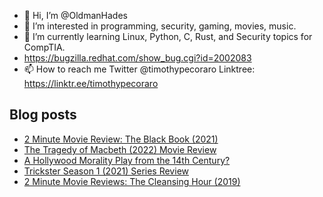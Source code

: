 - 👋 Hi, I’m @OldmanHades
- 👀 I’m interested in programming, security, gaming, movies, music.
- 🌱 I’m currently learning Linux, Python, C, Rust, and Security topics for CompTIA.
- https://bugzilla.redhat.com/show_bug.cgi?id=2002083
- 📫 How to reach me Twitter @timothypecoraro
Linktree: https://linktr.ee/timothypecoraro

## Blog posts
<!-- BLOG-POST-LIST:START -->
- [2 Minute Movie Review: The Black Book &lpar;2021&rpar;](https://medium.com/@timothypecoraro/2-minute-movie-review-the-black-book-2021-16fa5a145db4?source=rss-5097f5c9b801------2)
- [The Tragedy of Macbeth &lpar;2022&rpar; Movie Review](https://medium.com/@timothypecoraro/the-tragedy-of-macbeth-2022-movie-review-fb254e1ffa81?source=rss-5097f5c9b801------2)
- [A Hollywood Morality Play from the 14th Century?](https://medium.com/@timothypecoraro/a-hollywood-morality-play-from-the-14th-century-f79587172a68?source=rss-5097f5c9b801------2)
- [Trickster Season 1 &lpar;2021&rpar; Series Review](https://medium.com/@timothypecoraro/trickster-season-1-2021-series-review-cc7f99815144?source=rss-5097f5c9b801------2)
- [2 Minute Movie Reviews: The Cleansing Hour &lpar;2019&rpar;](https://medium.com/@timothypecoraro/2-minute-movie-reviews-the-cleansing-hour-2019-6c0f7bbfbac4?source=rss-5097f5c9b801------2)
<!-- BLOG-POST-LIST:END -->
